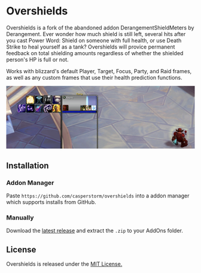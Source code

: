 # Overshields

Overshields is a fork of the abandoned addon DerangementShieldMeters by Derangement.
Ever wonder how much shield is still left, several hits after you cast Power Word: Shield on someone with full health, or use Death Strike to heal yourself as a tank?
Overshields will provice permanent feedback on total shielding amounts regardless of whether the shielded person's HP is full or not.

Works with blizzard's default Player, Target, Focus, Party, and Raid frames, as well as any custom frames that use their health prediction functions.

![overshields](./screenshot.png)

## Installation

### Addon Manager

Paste `https://github.com/casperstorm/overshields` into a addon manager which supports installs from GitHub.

### Manually

Download the [latest release](https://github.com/casperstorm/overshields/releases/latest) and extract the `.zip` to your AddOns folder.

## License

Overshields is released under the [MIT License.](https://github.com/casperstorm/overshields/blob/master/LICENSE)
